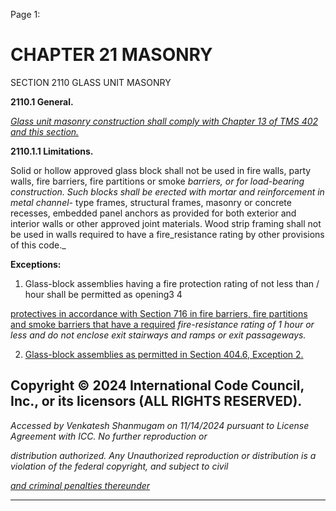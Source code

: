 Page 1:

# CHAPTER 21 MASONRY

 SECTION 2110
 GLASS UNIT MASONRY

**2110.1 General.**

_[Glass unit masonry construction shall comply with Chapter 13 of TMS 402 and this section.](http://codes.iccsafe.org/#VACC2021P1_Ch35_PromTMS_RefStd402_2016)_

**2110.1.1 Limitations.**


Solid or hollow approved glass block shall not be used in fire walls, party walls, fire barriers, fire partitions or smoke
_barriers, or for load-bearing construction. Such blocks shall be erected with mortar and reinforcement in metal channel-_
type frames, structural frames, masonry or concrete recesses, embedded panel anchors as provided for both exterior and
interior walls or other approved joint materials. Wood strip framing shall not be used in walls required to have a fire_resistance rating by other provisions of this code._


**Exceptions:**


1. Glass-block assemblies having a fire protection rating of not less than / hour shall be permitted as opening3 4

[protectives in accordance with Section 716 in fire barriers, fire partitions and smoke barriers that have a required](http://codes.iccsafe.org/#VACC2021P1_Ch07_Sec716)
_fire-resistance rating of 1 hour or less and do not enclose exit stairways and ramps or exit passageways._


2. [Glass-block assemblies as permitted in Section 404.6, Exception 2.](http://codes.iccsafe.org/#VACC2021P1_Ch04_Sec404.6)


## Copyright © 2024 International Code Council, Inc., or its licensors (ALL RIGHTS RESERVED).

_Accessed by Venkatesh Shanmugam on 11/14/2024 pursuant to License Agreement with ICC. No further reproduction or_

_distribution authorized. Any Unauthorized reproduction or distribution is a violation of the federal copyright, and subject to civil_

_[and criminal penalties thereunder](http://codes.iccsafe.org/content/VACC2021P1/chapter-21-masonry#VACC2021P1_Ch21_Sec2110)_


-----



